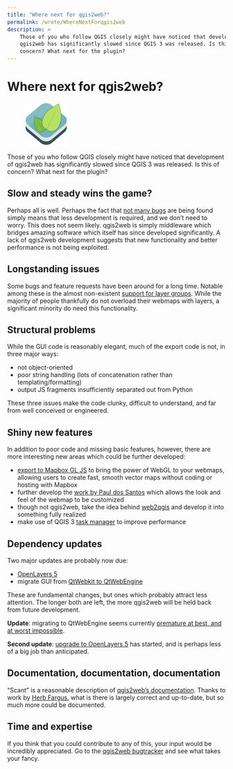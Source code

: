 ```yaml
---
title: "Where next for qgis2web?"
permalink: /wrote/WhereNextForqgis2web
description: >
    Those of you who follow QGIS closely might have noticed that development of 
    qgis2web has significantly slowed since QGIS 3 was released. Is this of 
    concern? What next for the plugin?
---
```


# Where next for qgis2web?

<figure class="floatright">
<img src="/assets/pics/qgis2webLogo.png" alt="qgis2web" />
</figure>

Those of you who follow QGIS closely might have noticed that development of 
qgis2web has significantly slowed since QGIS 3 was released. Is this of 
concern? What next for the plugin?

## Slow and steady wins the game?
Perhaps all is well. Perhaps the fact that [not many 
bugs](https://github.com/tomchadwin/qgis2web/labels/bug) are being found 
simply means that less development is required, and we don’t need to worry. 
This does not seem likely. qgis2web is simply middleware which bridges amazing 
software which itself has since developed significantly. A lack of qgis2web 
development suggests that new functionality and better performance is not 
being exploited.

## Longstanding issues
Some bugs and feature requests have been around for a long time. Notable 
among these is the almost non-existent [support for layer 
groups](https://github.com/tomchadwin/qgis2web/issues/175). While the majority 
of people thankfully do not overload their webmaps with layers, a significant 
minority do need this functionality.

## Structural problems
While the GUI code is reasonably elegant, much of the export code is not, in 
three major ways:

- not object-oriented
- poor string handling (lots of concatenation rather than 
templating/formatting)
- output JS fragments insufficiently separated out from Python

These three issues make the code clunky, difficult to understand, and far from 
well conceived or engineered.

## Shiny new features
In addition to poor code and missing basic features, however, there are more 
interesting new areas which could be further developed:

- [export to Mapbox GL JS](https://github.com/tomchadwin/qgis2web/tree/mapbox) 
to bring the power of WebGL to your webmaps, allowing users to create fast, 
smooth vector maps without coding or hosting with Mapbox
- further develop the [work by Paul dos 
Santos](https://github.com/tomchadwin/qgis2web/issues/645) which allows the 
look and feel of the webmap to be customized
- though not qgis2web, take the idea behind 
[web2qgis](https://github.com/tomchadwin/web2qgis/) and develop it into 
something fully realized
- make use of QGIS 3 [task manager](https://github.com/qgis/QGIS/pull/3004) to 
improve performance

## Dependency updates
Two major updates are probably now due:

- [OpenLayers 5](https://github.com/openlayers/openlayers/releases/tag/v5.0.0)
- migrate GUI from 
[QtWebkit to QtWebEngine](https://doc.qt.io/qt-5/qtwebenginewidgets-qtwebkitportingguide.html)

These are fundamental changes, but ones which probably attract less attention. 
The longer both are left, the more qgis2web will be held back from future 
development.

**Update**: migrating to QtWebEngine seems currently [premature at best, and 
at worst impossible](https://lists.osgeo.org/pipermail/qgis-developer/2018-September/054541.html).

**Second update**: [upgrade to OpenLayers 
5](https://github.com/tomchadwin/qgis2web/tree/openlayers5) has started, and 
is perhaps less of a big job than anticipated.

## Documentation, documentation, documentation
“Scant” is a reasonable description of [qgis2web’s 
documentation](https://github.com/tomchadwin/qgis2web/wiki). Thanks to work by 
[Herb Fargus](https://github.com/HerbFargus), what is there is largely correct 
and up-to-date, but so much more could be documented.

## Time and expertise
If you think that you could contribute to any of this, your input would be 
incredibly appreciated. Go to the [qgis2web 
bugtracker](https://github.com/tomchadwin/qgis2web/issues) and see what takes 
your fancy.
